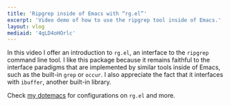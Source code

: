 ```yaml
---
title: 'Ripgrep inside of Emacs with “rg.el”'
excerpt: 'Video demo of how to use the ripgrep tool inside of Emacs.'
layout: vlog
mediaid: '4qLD4oHOrlc'
---
```


In this video I offer an introduction to `rg.el`, an interface to the
`ripgrep` command line tool.  I like this package because it remains
faithful to the interface paradigms that are implemented by similar
tools inside of Emacs, such as the built-in `grep` or `occur`.  I also
appreciate the fact that it interfaces with `ibuffer`, another built-in
library.

Check [my dotemacs](https://protesilaos.com/emacs/dotemacs) for configurations
on `rg.el` and more.
